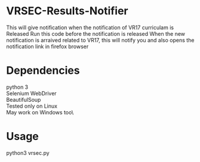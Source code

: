 # VRSEC-Results-Notifier
This will give notification when the notification of VR17 curriculam is Released
Run this code before the notification is released
When the new notification is arraived related to VR17, this will notify you and also opens the notification link in firefox browser

# Dependencies

python 3\
Selenium WebDriver \
BeautifulSoup\
Tested only on Linux\
May work on Windows too\

# Usage

python3 vrsec.py
